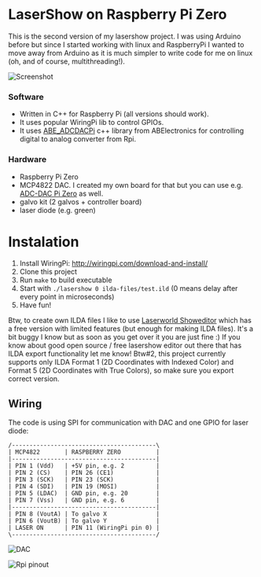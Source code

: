 # LaserShow on Raspberry Pi Zero

This is the second version of my lasershow project. I was using Arduino before but since I started working with linux and RaspberryPi I wanted to move away from Arduino as it is much simpler to write code for me on linux (oh, and of course, multithreading!).

![Screenshot](https://raw.githubusercontent.com/tteskac/rpi-lasershow/master/laserpi.jpg)

### Software
- Written in C++ for Raspberry Pi (all versions should work).
- It uses popular WiringPi lib to control GPIOs.
- It uses [ABE_ADCDACPi](https://github.com/abelectronicsuk/ABElectronics_CPP_Libraries/tree/master/ADCDACPi) c++ library from ABElectronics for controlling digital to analog converter from Rpi.

### Hardware
- Raspberry Pi Zero
- MCP4822 DAC. I created my own board for that but you can use e.g. [ADC-DAC Pi Zero](https://pinout.xyz/pinout/adc_dac_pi_zero) as well.
- galvo kit (2 galvos + controller board)
- laser diode (e.g. green)

# Instalation
1) Install WiringPi: http://wiringpi.com/download-and-install/
2) Clone this project
3) Run ```make``` to build executable
4) Start with ```./lasershow 0 ilda-files/test.ild``` (0 means delay after every point in microseconds)
5) Have fun!

Btw, to create own ILDA files I like to use [Laserworld Showeditor](https://www.showeditor.com/en/features/showeditor-free.html) which has a free version with limited features (but enough for making ILDA files). It's a bit buggy I know but as soon as you get over it you are just fine :) If you know about good open source / free lasershow editor out there that has ILDA export functionality let me know!
Btw#2, this project currently supports only ILDA Format 1 (2D Coordinates with Indexed Color) and Format 5 (2D Coordinates with True Colors), so make sure you export correct version.

## Wiring
The code is using SPI for communication with DAC and one GPIO for laser diode:
```
/-----------------------------------------\
| MCP4822       | RASPBERRY ZERO          |
|-----------------------------------------|
| PIN 1 (Vdd)   | +5V pin, e.g. 2         |
| PIN 2 (CS)    | PIN 26 (CE1)            |
| PIN 3 (SCK)   | PIN 23 (SCK)            |
| PIN 4 (SDI)   | PIN 19 (MOSI)           |
| PIN 5 (LDAC)  | GND pin, e.g. 20        |
| PIN 7 (Vss)   | GND pin, e.g. 6         |
|-----------------------------------------|
| PIN 8 (VoutA) | To galvo X              |
| PIN 6 (VoutB) | To galvo Y              |
| LASER ON      | PIN 11 (WiringPi pin 0) |
\-----------------------------------------/
```

![DAC](https://raw.githubusercontent.com/tteskac/rpi-lasershow/master/mcp48x2.png)

![Rpi pinout](https://docs.particle.io/assets/images/pi-pinout-diagram-01.png)

